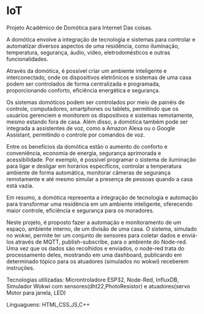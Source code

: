 # IoT
Projeto Académico de Domótica para Internet Das coisas.

 A domótica envolve a integração de tecnologia e sistemas para controlar e automatizar diversos aspectos de uma residência, como iluminação, temperatura, segurança, áudio, vídeo, eletrodomésticos e outras funcionalidades.

Através da domótica, é possível criar um ambiente inteligente e interconectado, onde os dispositivos eletrônicos e sistemas de uma casa podem ser controlados de forma centralizada e programada, proporcionando conforto, eficiência energética e segurança.

Os sistemas domóticos podem ser controlados por meio de painéis de controle, computadores, smartphones ou tablets, permitindo que os usuários gerenciem e monitorem os dispositivos e sistemas remotamente, mesmo estando fora de casa. Além disso, a domótica também pode ser integrada a assistentes de voz, como a Amazon Alexa ou o Google Assistant, permitindo o controle por comandos de voz.

Entre os benefícios da domótica estão o aumento do conforto e conveniência, economia de energia, segurança aprimorada e acessibilidade. Por exemplo, é possível programar o sistema de iluminação para ligar e desligar em horários específicos, controlar a temperatura ambiente de forma automática, monitorar câmeras de segurança remotamente e até mesmo simular a presença de pessoas quando a casa está vazia.

Em resumo, a domótica representa a integração de tecnologia e automação para transformar uma residência em um ambiente inteligente, oferecendo maior controle, eficiência e segurança para os moradores.

Neste projeto, é proposto fazer a automação e monitoramento de um espaço, ambiente interno, de um divisão de uma casa.
O sistema, simulado no wokwi, permite ter um conjunto de sensores para coletar dados e enviá-los através de MQTT, publish-subscribe,
para o ambiente do Node-red. Uma vez que os dados são recolhidos e enviados, o node-red trata do processamento deles, mostrando em uma dashboard,
publicando em determinado tópico para os atuadores (simulados no wokwi) receberem instruções.


Tecnologias utilizadas:
Microntroladore ESP32, Node-Red, InfluxDB, Simulador Wokwi com sensores(dht22,PhotoResistor) e atuadores(servo Motor para janela, LED)

Linguaguens:
HTML,CSS,JS,C++
